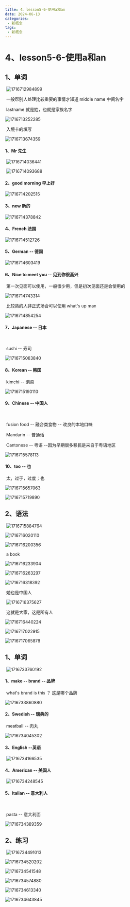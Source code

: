 ```yaml
---
title: 4、lesson5-6-使用a和an
date: 2024-06-13
categories: 
 - 新概念
tags: 
 - 新概念
---
```


# 4、lesson5-6-使用a和an



## 1、单词

​	![1716712984899](../../.vuepress/public/images/1716712984899.png)





​			一般帮别人处理比较重要的事情才知道 middle name 中间名字

​		lastname 就是姓，也就是家族名字

![1716713252285](../../.vuepress/public/images/1716713252285.png)



​			入境卡的填写

![1716713674359](../../.vuepress/public/images/1716713674359.png)



#### 	1、Mr 先生

​	![1716714036441](../../.vuepress/public/images/1716714036441.png)



​	![1716714093688](../../.vuepress/public/images/1716714093688.png)





#### 	2、good morning 早上好

![1716714202515](../../.vuepress/public/images/1716714202515.png)





#### 	3、new 新的

![1716714378842](../../.vuepress/public/images/1716714378842.png)





#### 	4、French 法国

![1716714512726](../../.vuepress/public/images/1716714512726.png)





#### 5、German -- 德国

![1716714603419](../../.vuepress/public/images/1716714603419.png)





#### 6、Nice to meet you -- 见到你很高兴

​		第一次见面可以使用，一般很少用，但是初次见面还是会使用的

![1716714743314](../../.vuepress/public/images/1716714743314.png)



​		比较熟的人非正式场合可以使用 what's up man

![1716714854254](../../.vuepress/public/images/1716714854254.png)





#### 	7、Japanese -- 日本

​	

​		sushi -- 寿司

![1716715083840](../../.vuepress/public/images/1716715083840.png)



#### 8、Korean -- 韩国

​		kimchi -- 泡菜

![1716715190110](../../.vuepress/public/images/1716715190110.png)



#### 	9、Chinese -- 中国人

​	

​		fusion food -- 融合类食物 -- 改良的本地口味



​		Mandarin -- 普通话 

​		Cantonese -- 粤语   --因为早期很多移民是来自于粤语地区

![1716715578113](../../.vuepress/public/images/1716715578113.png)





#### 	10、too -- 也

​			太，过于，过度；也

![1716715657063](../../.vuepress/public/images/1716715657063.png)





![1716715719890](../../.vuepress/public/images/1716715719890.png)







## 2、语法

​	![1716715884764](../../.vuepress/public/images/1716715884764.png)



![1716716020110](../../.vuepress/public/images/1716716020110.png)



![1716716200356](../../.vuepress/public/images/1716716200356.png)



​		a book

![1716716233904](../../.vuepress/public/images/1716716233904.png)



![1716716263297](../../.vuepress/public/images/1716716263297.png)



![1716716318392](../../.vuepress/public/images/1716716318392.png)





​		她也是中国人

​	![1716716375627](../../.vuepress/public/images/1716716375627.png)



​	这就是大家，这是所有人

![1716716440224](../../.vuepress/public/images/1716716440224.png)





![1716717022915](../../.vuepress/public/images/1716717022915.png)



![1716717065878](../../.vuepress/public/images/1716717065878.png)









## 1、单词

​	![1716733760192](../../.vuepress/public/images/1716733760192.png)





#### 	1、make -- brand -- 品牌



​		what's brand  is this ？ 这是哪个品牌

![1716733860880](../../.vuepress/public/images/1716733860880.png)





#### 	2、Swedish -- 瑞典的



​			meatball -- 肉丸

![1716734045302](../../.vuepress/public/images/1716734045302.png)





#### 	3、English --英语

​	![1716734166535](../../.vuepress/public/images/1716734166535.png)



#### 	4、American -- 美国人

​	![1716734248545](../../.vuepress/public/images/1716734248545.png)





#### 	5、Italian -- 意大利人

​	

​				pasta -- 意大利面

![1716734389359](../../.vuepress/public/images/1716734389359.png)





## 	2、练习

​		![1716734491013](../../.vuepress/public/images/1716734491013.png)





![1716734520202](../../.vuepress/public/images/1716734520202.png)



![1716734541548](../../.vuepress/public/images/1716734541548.png)



![1716734574880](../../.vuepress/public/images/1716734574880.png)



![1716734613340](../../.vuepress/public/images/1716734613340.png)



![1716734643845](../../.vuepress/public/images/1716734643845.png)











​		







